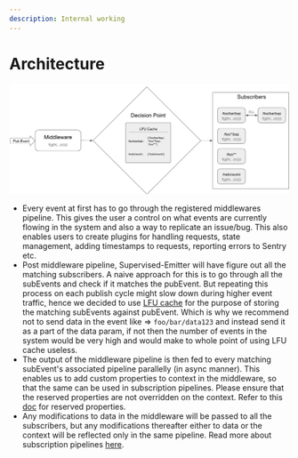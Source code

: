 ```yaml
---
description: Internal working
---
```


# Architecture

![Supervised-Emitter Architecture diagram](.gitbook/assets/screenshot-2019-11-10-at-7.59.55-pm.png)

* Every event at first has to go through the registered middlewares pipeline. This gives the user a control on what events are currently flowing in the system and also a way to replicate an issue/bug. This also enables users to create plugins for handling requests, state management, adding timestamps to requests, reporting errors to Sentry etc.
* Post middleware pipeline, Supervised-Emitter will have figure out all the matching subscribers. A naive approach for this is to go through all the subEvents and check if it matches the pubEvent. But repeating this process on each publish cycle might slow down during higher event traffic, hence we decided to use [LFU cache](https://www.npmjs.com/package/node-lfu-cache) for the purpose of storing the matching subEvents against pubEvent. Which is why we recommend not to send data in the event like =&gt; `foo/bar/data123` and instead send it as a part of the data param, if not then the number of events in the system would be very high and would make to whole point of using LFU cache useless.
* The output of the middleware pipeline is then fed to every matching subEvent's associated pipeline parallelly \(in async manner\). This enables us to add custom properties to context in the middleware, so that the same can be used in subscription pipelines. Please ensure that the reserved properties are not overridden on the context. Refer to this [doc](apidocs/interfaces/icontext.md) for reserved properties.
* Any modifications to data in the middleware will be passed to all the subscribers, but any modifications thereafter either to data or the context will be reflected only in the same pipeline. Read more about subscription pipelines [here](terminology.md#subscription-pipeline).




